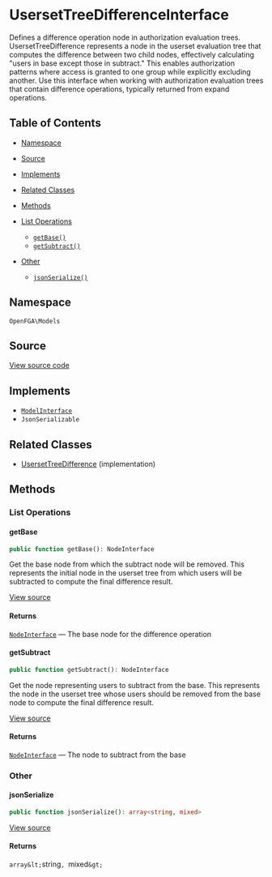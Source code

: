 # UsersetTreeDifferenceInterface

Defines a difference operation node in authorization evaluation trees. UsersetTreeDifference represents a node in the userset evaluation tree that computes the difference between two child nodes, effectively calculating &quot;users in base except those in subtract.&quot; This enables authorization patterns where access is granted to one group while explicitly excluding another. Use this interface when working with authorization evaluation trees that contain difference operations, typically returned from expand operations.

## Table of Contents

* [Namespace](#namespace)
* [Source](#source)
* [Implements](#implements)
* [Related Classes](#related-classes)
* [Methods](#methods)

* [List Operations](#list-operations)
    * [`getBase()`](#getbase)
    * [`getSubtract()`](#getsubtract)
* [Other](#other)
    * [`jsonSerialize()`](#jsonserialize)

## Namespace

`OpenFGA\Models`

## Source

[View source code](https://github.com/evansims/openfga-php/blob/main/src/Models/UsersetTreeDifferenceInterface.php)

## Implements

* [`ModelInterface`](ModelInterface.md)
* `JsonSerializable`

## Related Classes

* [UsersetTreeDifference](Models/UsersetTreeDifference.md) (implementation)

## Methods

### List Operations

#### getBase

```php
public function getBase(): NodeInterface

```

Get the base node from which the subtract node will be removed. This represents the initial node in the userset tree from which users will be subtracted to compute the final difference result.

[View source](https://github.com/evansims/openfga-php/blob/main/src/Models/UsersetTreeDifferenceInterface.php#L30)

#### Returns

[`NodeInterface`](NodeInterface.md) — The base node for the difference operation

#### getSubtract

```php
public function getSubtract(): NodeInterface

```

Get the node representing users to subtract from the base. This represents the node in the userset tree whose users should be removed from the base node to compute the final difference result.

[View source](https://github.com/evansims/openfga-php/blob/main/src/Models/UsersetTreeDifferenceInterface.php#L40)

#### Returns

[`NodeInterface`](NodeInterface.md) — The node to subtract from the base

### Other

#### jsonSerialize

```php
public function jsonSerialize(): array<string, mixed>

```

[View source](https://github.com/evansims/openfga-php/blob/main/src/Models/UsersetTreeDifferenceInterface.php#L46)

#### Returns

`array&lt;`string`, `mixed`&gt;`

